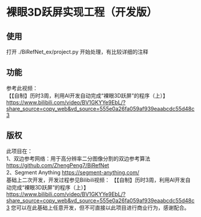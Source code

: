 # 裸眼3D跃屏实现工程（开发版）
## 使用
打开 ./BiRefNet_ex/project.py 开始处理，有比较详细的注释

## 功能
参考此视频：  
【【自制】历时3周，利用AI开发自动完成“裸眼3D跃屏”的程序（上）】 https://www.bilibili.com/video/BV1GKYYe9EbL/?share_source=copy_web&vd_source=555e0a26fa059af939eaabcdc55d48c3
## 版权
此项目在：  
1、双边参考网络：用于高分辨率二分图像分割的双边参考算法 https://github.com/ZhengPeng7/BiRefNet  
2、Segment Anything https://segment-anything.com/  
基础上二次开发，开发过程参见Bilibili视频：
【【自制】历时3周，利用AI开发自动完成“裸眼3D跃屏”的程序（上）】 https://www.bilibili.com/video/BV1GKYYe9EbL/?share_source=copy_web&vd_source=555e0a26fa059af939eaabcdc55d48c3
您可以在此基础上任意开发，但不可直接以此项目进行商业行为，感谢配合。
